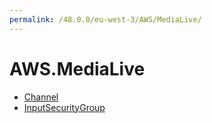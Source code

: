 ```yaml
---
permalink: /48.0.0/eu-west-3/AWS/MediaLive/
---
```


# AWS.MediaLive



* [Channel](Channel.md)
* [InputSecurityGroup](InputSecurityGroup.md)